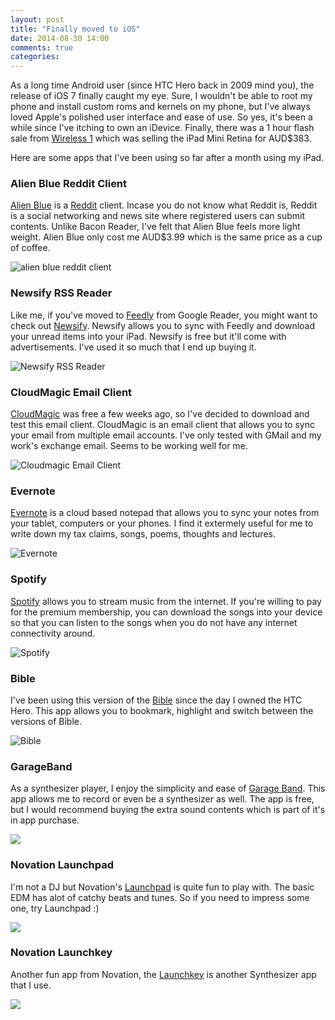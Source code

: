 ```yaml
---
layout: post
title: "Finally moved to iOS"
date: 2014-08-30 14:00
comments: true
categories: 
---
```


As a long time Android user (since HTC Hero back in 2009 mind you), the release of iOS 7 finally caught my eye. 
Sure, I wouldn't be able to root my phone and install custom roms and kernels on my phone, but I've always loved Apple's polished user interface and ease of use. So yes, it's been a while since I've itching to own an iDevice. Finally, there was a 1 hour flash sale from <a href="http://www.wireless1.com.au">Wireless 1</a> which was selling the iPad Mini Retina for AUD$383.

Here are some apps that I've been using so far after a month using my iPad.

### Alien Blue Reddit Client

<a href="https://itunes.apple.com/app/alien-blue-hd-reddit-client/id390863118?mt=8">Alien Blue</a> is a <a href="http://reddit.com">Reddit</a> client. Incase you do not know what Reddit is, Reddit is a social networking and news site where registered users can submit contents. Unlike Bacon Reader, I've felt that Alien Blue feels more light weight. Alien Blue only cost me AUD$3.99 which is the same price as a cup of coffee.

<img src="https://farm6.staticflickr.com/5562/14892866707_ed60850bbb_z_d.jpg" alt="alien blue reddit client"/>

### Newsify RSS Reader
Like me, if you've moved to <a href="https://feedly.com/index.html#welcome">Feedly</a> from Google Reader, you might want to check out <a href="https://itunes.apple.com/au/app/newsify-your-news-blog-rss/id510153374?mt=8">Newsify</a>. Newsify allows you to sync with Feedly and download your unread items into your iPad. Newsify is free but it'll come with advertisements. I've used it so much that I end up buying it. 

<img src="https://farm4.staticflickr.com/3918/14892779460_85f261e5c0_z_d.jpg" alt="Newsify RSS Reader"/>

### CloudMagic Email Client
<a href="https://itunes.apple.com/au/app/cloudmagic/id721677994?mt=8">CloudMagic</a> was free a few weeks ago, so I've decided to download and test this email client. CloudMagic is an email client that allows you to sync your email from multiple email accounts. I've only tested with GMail and my work's exchange email. Seems to be working well for me. 

<img src="https://farm4.staticflickr.com/3891/15076405711_4584bd5d01_z_d.jpg" alt="Cloudmagic Email Client"/>

### Evernote
<a href="https://itunes.apple.com/au/app/evernote/id281796108?mt=8">Evernote</a> is a cloud based notepad that allows you to sync your notes from your tablet, computers or your phones. I find it extermely useful for me to write down my tax claims, songs, poems, thoughts and lectures.

<img src="https://farm4.staticflickr.com/3891/14892878997_f6c4526571_z_d.jpg" alt="Evernote"/>

### Spotify
<a href="https://itunes.apple.com/au/app/spotify-music/id324684580?mt=8">Spotify</a> allows you to stream music from the internet. If you're willing to pay for the premium membership, you can download the songs into your device so that you can listen to the songs when you do not have any internet connectivity around.

<img src="https://farm4.staticflickr.com/3885/14892851448_6c59603eae_z_d.jpg" alt="Spotify"/>

### Bible
I've been using this version of the <a href="https://itunes.apple.com/au/app/bible/id282935706?mt=8">Bible</a> since the day I owned the HTC Hero. This app allows you to bookmark, highlight and switch between the versions of Bible.

<img src="https://farm4.staticflickr.com/3917/14892741829_5c87017402_z_d.jpg" alt="Bible"/>

### GarageBand
As a synthesizer player, I enjoy the simplicity and ease of <a href="https://itunes.apple.com/au/app/garageband/id408709785?mt=8">Garage Band</a>. This app allows me to record or even be a synthesizer as well. The app is free, but I would recommend buying the extra sound contents which is part of it's in app purchase.

<img src="https://farm4.staticflickr.com/3914/14892794990_dfcb475200_z_d.jpg" />

### Novation Launchpad
I'm not a DJ but Novation's <a href="https://itunes.apple.com/au/app/novation-launchpad/id584362474?mt=8">Launchpad</a> is quite fun to play with. The basic EDM has alot of catchy beats and tunes. So if you need to impress some one, try Launchpad :)

<img src="https://farm4.staticflickr.com/3897/15079077022_97f51ef26f_z_d.jpg" />

### Novation Launchkey
Another fun app from Novation, the <a href="https://itunes.apple.com/au/app/novation-launchkey/id583375833?mt=8">Launchkey</a> is another Synthesizer app that I use.

<img src="https://farm4.staticflickr.com/3882/15079504135_b2a38d7887_z_d.jpg"/>